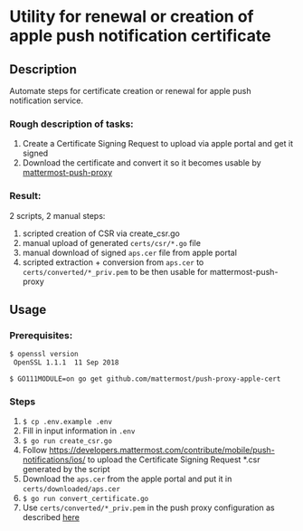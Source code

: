 # Utility for renewal or creation of apple push notification certificate
## Description
Automate steps for certificate creation or renewal for apple push notification service. 

### Rough description of tasks:
1. Create a Certificate Signing Request to upload via apple portal and get it signed
1. Download the certificate and convert it so it becomes usable by [mattermost-push-proxy](https://github.com/mattermost/mattermost-push-proxy)

### Result:
2 scripts, 2 manual steps: 
1. scripted creation of CSR via create_csr.go
1. manual upload of generated `certs/csr/*.go` file
1. manual download of signed `aps.cer` file from apple portal
1. scripted extraction + conversion from `aps.cer` to `certs/converted/*_priv.pem` to be then usable for mattermost-push-proxy

## Usage
### Prerequisites: 
```bash
$ openssl version
 OpenSSL 1.1.1  11 Sep 2018
```

```
$ GO111MODULE=on go get github.com/mattermost/push-proxy-apple-cert
```

### Steps
1. `$ cp .env.example .env`
1. Fill in input information in `.env`
1. `$ go run create_csr.go`
1. Follow https://developers.mattermost.com/contribute/mobile/push-notifications/ios/ to upload the Certificate Signing Request *.csr generated by the script
1. Download the `aps.cer` from the apple portal and put it in `certs/downloaded/aps.cer`
1. `$ go run convert_certificate.go`
1. Use `certs/converted/*_priv.pem` in the push proxy configuration as described [here](https://developers.mattermost.com/contribute/mobile/push-notifications/service/#set-up-mattermost-push-notification-service-to-send-ios-push-notifications)
